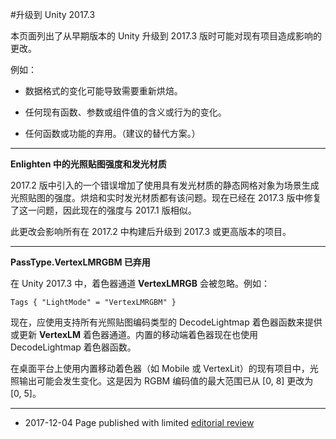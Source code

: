 #升级到 Unity 2017.3

<!-- Change submissions: https://docs.google.com/document/d/1Vi8WlG3ysu1RHrkNWPQ_N2q9glmSI8wr33fm2VCWNQ8/edit --> 

本页面列出了从早期版本的 Unity 升级到 2017.3 版时可能对现有项目造成影响的更改。

例如：

* 数据格式的变化可能导致需要重新烘焙。

* 任何现有函数、参数或组件值的含义或行为的变化。

* 任何函数或功能的弃用。（建议的替代方案。）

***

**Enlighten 中的光照贴图强度和发光材质**

2017.2 版中引入的一个错误增加了使用具有发光材质的静态网格对象为场景生成光照贴图的强度。烘焙和实时发光材质都有该问题。现在已经在 2017.3 版中修复了这一问题，因此现在的强度与 2017.1 版相似。

此更改会影响所有在 2017.2 中构建后升级到 2017.3 或更高版本的项目。

***

**PassType.VertexLMRGBM 已弃用**

在 Unity 2017.3 中，着色器通道 **VertexLMRGB** 会被忽略。例如：
```
Tags { "LightMode" = "VertexLMRGBM" }
```

现在，应使用支持所有光照贴图编码类型的 DecodeLightmap 着色器函数来提供或更新 **VertexLM** 着色器通道。内置的移动端着色器现在也使用 DecodeLightmap 着色器函数。

在桌面平台上使用内置移动着色器（如 Mobile 或 VertexLit）的现有项目中，光照输出可能会发生变化。这是因为 RGBM 编码值的最大范围已从 [0, 8] 更改为 [0, 5]。

----

* <span class="page-edit">2017-12-04  Page published with limited [editorial review](DocumentationEditorialReview.html)
</span>
